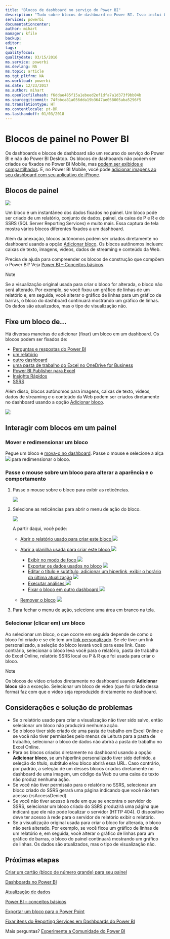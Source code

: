 ```yaml
---
title: "Blocos de dashboard no serviço do Power BI"
description: "Tudo sobre blocos de dashboard no Power BI. Isso inclui blocos que são criados no SSRS (SQL Server Reporting Services)."
services: powerbi
documentationcenter: 
author: mihart
manager: kfile
backup: 
editor: 
tags: 
qualityfocus: 
qualitydate: 03/15/2016
ms.service: powerbi
ms.devlang: NA
ms.topic: article
ms.tgt_pltfrm: NA
ms.workload: powerbi
ms.date: 12/23/2017
ms.author: mihart
ms.openlocfilehash: f6ddae485f15a1ebeed2ef1dfa7a1d373f9bb04b
ms.sourcegitcommit: 74fbbca81a056dda19b3647ae058005aba5296f5
ms.translationtype: HT
ms.contentlocale: pt-BR
ms.lasthandoff: 01/03/2018
---
```

# <a name="dashboard-tiles-in-power-bi"></a>Blocos de painel no Power BI
Os dashboards e blocos de dashboard são um recurso do serviço do Power BI e não do Power BI Desktop. Os blocos de dashboards não podem ser criados ou fixados no Power BI Mobile, mas [podem ser exibidos e compartilhados](mobile-tiles-in-the-mobile-apps.md). E, no Power BI Mobile, você pode [adicionar imagens ao seu dashboard com seu aplicativo de iPhone](mobile-iphone-app-get-started.md).

## <a name="dashboard-tiles"></a>Blocos de painel
![](media/service-dashboard-tiles/power-bi-dashboard.png)

Um bloco é um instantâneo dos dados fixados no painel. Um bloco pode ser criado de um relatório, conjunto de dados, painel, da caixa de P e R e do SSRS (SQL Server Reporting Services) e muito mais.  Essa captura de tela mostra vários blocos diferentes fixados a um dashboard.

Além da anexação, blocos autônomos podem ser criados diretamente no dashboard usando a opção [Adicionar bloco](service-dashboard-add-widget.md). Os blocos autônomos incluem: caixas de texto, imagens, vídeos, dados de streaming e conteúdo da Web.

Precisa de ajuda para compreender os blocos de construção que compõem o Power BI?  Veja [Power BI – Conceitos básicos](service-basic-concepts.md).

> [!NOTE]
> Se a visualização original usada para criar o bloco for alterada, o bloco não será alterado.  Por exemplo, se você fixou um gráfico de linhas de um relatório e, em seguida, você alterar o gráfico de linhas para um gráfico de barras, o bloco do dashboard continuará mostrando um gráfico de linhas. Os dados são atualizados, mas o tipo de visualização não.
> 
> 

## <a name="pin-a-tile-from"></a>Fixe um bloco de...
Há diversas maneiras de adicionar (fixar) um bloco em um dashboard. Os blocos podem ser fixados de:

* [Perguntas e respostas do Power BI](service-dashboard-pin-tile-from-q-and-a.md)
* [um relatório](service-dashboard-pin-tile-from-report.md)
* [outro dashboard](service-pin-tile-to-another-dashboard.md)
* [uma pasta de trabalho do Excel no OneDrive for Business](service-dashboard-pin-tile-from-excel.md)
* [Power BI Publisher para Excel](publisher-for-excel.md)
* [Insights Rápidos](service-insights.md)
* [SSRS](https://msdn.microsoft.com/library/mt604784.aspx)

Além disso, blocos autônomos para imagens, caixas de texto, vídeos, dados de streaming e o conteúdo da Web podem ser criados diretamente no dashboard usando a opção [Adicionar bloco](service-dashboard-add-widget.md).

  ![](media/service-dashboard-tiles/add_widgetnew.png)

## <a name="interacting-with-tiles-on-a-dashboard"></a>Interagir com blocos em um painel
### <a name="move-and-resize-a-tile"></a>Mover e redimensionar um bloco
Pegue um bloco e [mova-o no dashboard](service-dashboard-edit-tile.md). Passe o mouse e selecione a alça ![](media/service-dashboard-tiles/resize-handle.jpg) para redimensionar o bloco.

### <a name="hover-over-a-tile-to-change-the-appearance-and-behavior"></a>Passe o mouse sobre um bloco para alterar a aparência e o comportamento
1. Passe o mouse sobre o bloco para exibir as reticências.
   
    ![](media/service-dashboard-tiles/ellipses_new.png)
2. Selecione as reticências para abrir o menu de ação do bloco.
   
    ![](media/service-dashboard-tiles/power-bi-tile-menu.png)
   
    A partir daqui, você pode:
   
   * [Abrir o relatório usado para criar este bloco ](service-reports.md) ![](media/service-dashboard-tiles/chart-icon.jpg)  
   
   * [Abrir a planilha usada para criar este bloco ](service-reports.md) ![](media/service-dashboard-tiles/power-bi-open-worksheet.png)  
     
     * [Exibir no modo de foco ](service-focus-mode.md) ![](media/service-dashboard-tiles/fullscreen-icon.jpg)  
     * [Exportar os dados usados no bloco](power-bi-visualization-export-data.md) ![](media/service-dashboard-tiles/export-icon.png)
     * [Editar o título e subtítulo, adicionar um hiperlink, exibir o horário da última atualização](service-dashboard-edit-tile.md) ![](media/service-dashboard-tiles/pencil-icon.jpg)
     * [Executar análises ](service-insights.md) ![](media/service-dashboard-tiles/power-bi-insights.png)
     * [Fixar o bloco em outro dashboard ](service-pin-tile-to-another-dashboard.md)
       ![](media/service-dashboard-tiles/pin-icon.jpg)
   * [Remover o bloco](service-dashboard-edit-tile.md)
     ![](media/service-dashboard-tiles/trash-icon.png)
3. Para fechar o menu de ação, selecione uma área em branco na tela.

### <a name="select-click-a-tile"></a>Selecionar (clicar em) um bloco
Ao selecionar um bloco, o que ocorre em seguida depende de como o bloco foi criado e se ele tem um [link personalizado](service-dashboard-edit-tile.md). Se ele tiver um link personalizado, a seleção do bloco levará você para esse link. Caso contrário, selecionar o bloco leva você para o relatório, pasta de trabalho do Excel Online, relatório SSRS local ou P & R que foi usada para criar o bloco.

> [!NOTE]
> Os blocos de vídeo criados diretamente no dashboard usando **Adicionar bloco** são a exceção. Selecionar um bloco de vídeo (que foi criado dessa forma) faz com que o vídeo seja reproduzido diretamente no dashboard.   
> 
> 

## <a name="considerations-and-troubleshooting"></a>Considerações e solução de problemas
* Se o relatório usado para criar a visualização não tiver sido salvo, então selecionar um bloco não produzirá nenhuma ação.
* Se o bloco tiver sido criado de uma pasta de trabalho em Excel Online e se você não tiver permissões pelo menos de Leitura para a pasta de trabalho, selecionar o bloco de dados não abrirá a pasta de trabalho no Excel Online.
* Para os blocos criados diretamente no dashboard usando a opção **Adicionar bloco**, se um hiperlink personalizado tiver sido definido, a seleção do título, subtítulo e/ou bloco abrirá essa URL.  Caso contrário, por padrão, a seleção de um desses blocos criados diretamente no dashboard de uma imagem, um código da Web ou uma caixa de texto não produz nenhuma ação.
* Se você não tiver permissão para o relatório no SSRS, selecionar um bloco criado do SSRS gerará uma página indicando que você não tem acesso (rsAccessDenied).
* Se você não tiver acesso à rede em que se encontra o servidor do SSRS, selecionar um bloco criado do SSRS produzirá uma página que indicará que ele não pode localizar o servidor (HTTP 404). O dispositivo deve ter acesso à rede para o servidor de relatório exibir o relatório.
* Se a visualização original usada para criar o bloco for alterada, o bloco não será alterado.  Por exemplo, se você fixou um gráfico de linhas de um relatório e, em seguida, você alterar o gráfico de linhas para um gráfico de barras, o bloco do painel continuará mostrando um gráfico de linhas. Os dados são atualizados, mas o tipo de visualização não.

## <a name="next-steps"></a>Próximas etapas
[Criar um cartão (bloco de número grande) para seu painel](power-bi-visualization-card.md)

[Dashboards no Power BI](service-dashboards.md)  

[Atualização de dados](refresh-data.md)

[Power BI – conceitos básicos](service-basic-concepts.md)

[Exportar um bloco para o Power Point](http://blogs.msdn.com/b/powerbidev/archive/2015/09/28/integrating-power-bi-tiles-into-office-documents.aspx)

[Fixar itens do Reporting Services em Dashboards do Power BI](https://msdn.microsoft.com/library/mt604784.aspx)

Mais perguntas? [Experimente a Comunidade do Power BI](http://community.powerbi.com/)

